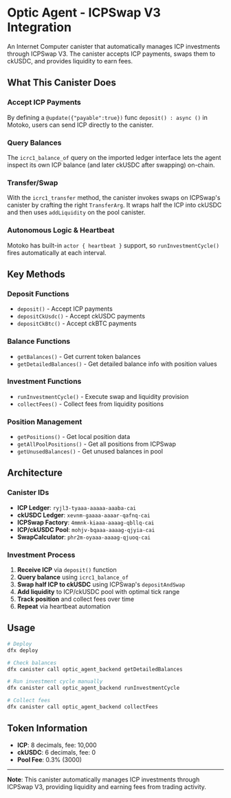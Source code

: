 # Optic Agent - ICPSwap V3 Integration

An Internet Computer canister that automatically manages ICP investments through ICPSwap V3. The canister accepts ICP payments, swaps them to ckUSDC, and provides liquidity to earn fees.

## What This Canister Does

### Accept ICP Payments

By defining a `@update({"payable":true})` func `deposit() : async ()` in Motoko, users can send ICP directly to the canister.

### Query Balances

The `icrc1_balance_of` query on the imported ledger interface lets the agent inspect its own ICP balance (and later ckUSDC after swapping) on-chain.

### Transfer/Swap

With the `icrc1_transfer` method, the canister invokes swaps on ICPSwap's canister by crafting the right `TransferArg`. It wraps half the ICP into ckUSDC and then uses `addLiquidity` on the pool canister.

### Autonomous Logic & Heartbeat

Motoko has built-in `actor { heartbeat }` support, so `runInvestmentCycle()` fires automatically at each interval.

## Key Methods

### Deposit Functions

- `deposit()` - Accept ICP payments
- `depositCkUsdc()` - Accept ckUSDC payments
- `depositCkBtc()` - Accept ckBTC payments

### Balance Functions

- `getBalances()` - Get current token balances
- `getDetailedBalances()` - Get detailed balance info with position values

### Investment Functions

- `runInvestmentCycle()` - Execute swap and liquidity provision
- `collectFees()` - Collect fees from liquidity positions

### Position Management

- `getPositions()` - Get local position data
- `getAllPoolPositions()` - Get all positions from ICPSwap
- `getUnusedBalances()` - Get unused balances in pool

## Architecture

### Canister IDs

- **ICP Ledger**: `ryjl3-tyaaa-aaaaa-aaaba-cai`
- **ckUSDC Ledger**: `xevnm-gaaaa-aaaar-qafnq-cai`
- **ICPSwap Factory**: `4mmnk-kiaaa-aaaag-qbllq-cai`
- **ICP/ckUSDC Pool**: `mohjv-bqaaa-aaaag-qjyia-cai`
- **SwapCalculator**: `phr2m-oyaaa-aaaag-qjuoq-cai`

### Investment Process

1. **Receive ICP** via `deposit()` function
2. **Query balance** using `icrc1_balance_of`
3. **Swap half ICP to ckUSDC** using ICPSwap's `depositAndSwap`
4. **Add liquidity** to ICP/ckUSDC pool with optimal tick range
5. **Track position** and collect fees over time
6. **Repeat** via heartbeat automation

## Usage

```bash
# Deploy
dfx deploy

# Check balances
dfx canister call optic_agent_backend getDetailedBalances

# Run investment cycle manually
dfx canister call optic_agent_backend runInvestmentCycle

# Collect fees
dfx canister call optic_agent_backend collectFees
```

## Token Information

- **ICP**: 8 decimals, fee: 10,000
- **ckUSDC**: 6 decimals, fee: 0
- **Pool Fee**: 0.3% (3000)

---

**Note**: This canister automatically manages ICP investments through ICPSwap V3, providing liquidity and earning fees from trading activity.
